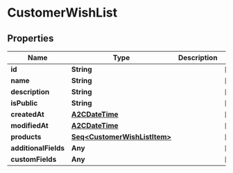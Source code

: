 

# CustomerWishList


## Properties

Name | Type | Description | Notes
------------ | ------------- | ------------- | -------------
**id** | **String** |  |  [optional]
**name** | **String** |  |  [optional]
**description** | **String** |  |  [optional]
**isPublic** | **String** |  |  [optional]
**createdAt** | [**A2CDateTime**](A2CDateTime.md) |  |  [optional]
**modifiedAt** | [**A2CDateTime**](A2CDateTime.md) |  |  [optional]
**products** | [**Seq&lt;CustomerWishListItem&gt;**](CustomerWishListItem.md) |  |  [optional]
**additionalFields** | **Any** |  |  [optional]
**customFields** | **Any** |  |  [optional]



